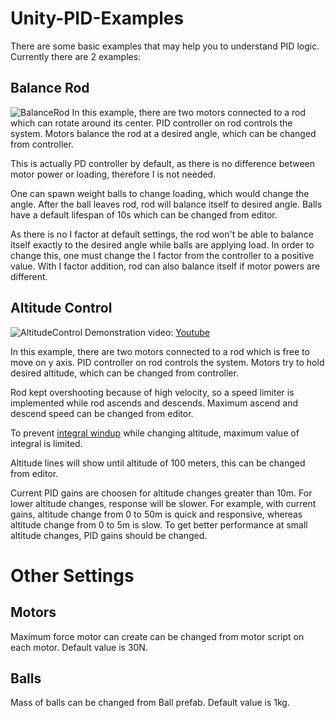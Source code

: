 # Unity-PID-Examples

There are some basic examples that may help you to understand PID logic.
Currently there are 2 examples:

## Balance Rod
![BalanceRod](https://user-images.githubusercontent.com/40236955/106948157-68454180-673c-11eb-8f9e-be0c2f881709.jpg)
In this example, there are two motors connected to a rod which can rotate around its center. PID controller on rod controls the system. Motors balance the rod at a desired angle, which can be changed from controller.

This is actually PD controller by default, as there is no difference between motor power or loading, therefore I is not needed.

One can spawn weight balls to change loading, which would change the angle. After the ball leaves rod, rod will balance itself to desired angle. Balls have a default lifespan of 10s which can be changed from editor. 

As there is no I factor at default settings, the rod won't be able to balance itself exactly to the desired angle while balls are applying load. In order to change this, one must change the I factor from the controller to a positive value. With I factor addition, rod can also balance itself if motor powers are different.

## Altitude Control
![AltitudeControl](https://user-images.githubusercontent.com/40236955/106948144-65e2e780-673c-11eb-90ed-a48efb64d418.jpg)
Demonstration video: [Youtube](https://youtu.be/p721Ur-T_SY)

In this example, there are two motors connected to a rod which is free to move on y axis. PID controller on rod controls the system. Motors try to hold desired altitude, which can be changed from controller.

Rod kept overshooting because of high velocity, so a speed limiter is implemented while rod ascends and descends. Maximum ascend and descend speed can be changed from editor.

To prevent [integral windup](https://en.wikipedia.org/wiki/Integral_windup) while changing altitude, maximum value of integral is limited.

Altitude lines will show until altitude of 100 meters, this can be changed from editor.

Current PID gains are choosen for altitude changes greater than 10m. For lower altitude changes, response will be slower. For example, with current gains, altitude change from 0 to 50m is quick and responsive, whereas altitude change from 0 to 5m is slow. To get better performance at small altitude changes, PID gains should be changed.

# Other Settings

## Motors
Maximum force motor can create can be changed from motor script on each motor. Default value is 30N.
## Balls
Mass of balls can be changed from Ball prefab. Default value is 1kg.
